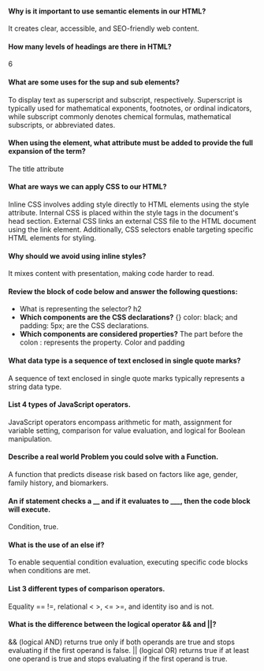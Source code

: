 
#### Why is it important to use semantic elements in our HTML?
It creates clear, accessible, and SEO-friendly web content.
#### How many levels of headings are there in HTML?
6
#### What are some uses for the sup and sub elements?
To display text as superscript and subscript, respectively. Superscript is typically used for mathematical exponents, footnotes, or ordinal indicators, while subscript commonly denotes chemical formulas, mathematical subscripts, or abbreviated dates.
#### When using the <abbr> element, what attribute must be added to provide the full expansion of the term?
The title attribute

#### What are ways we can apply CSS to our HTML?
Inline CSS involves adding style directly to HTML elements using the style attribute. Internal CSS is placed within the style tags in the document's head section. External CSS links an external CSS file to the HTML document using the link element. Additionally, CSS selectors enable targeting specific HTML elements for styling.
#### Why should we avoid using inline styles?
It mixes content with presentation, making code harder to read.

#### Review the block of code below and answer the following questions:
- What is representing the selector? h2
- **Which components are the CSS declarations?**
  {} color: black; and padding: 5px; are the CSS declarations.
- **Which components are considered properties?**
  The part before the colon : represents the property. Color and padding

#### What data type is a sequence of text enclosed in single quote marks?
A sequence of text enclosed in single quote marks typically represents a string data type.
#### List 4 types of JavaScript operators.
JavaScript operators encompass arithmetic for math, assignment for variable setting, comparison for value evaluation, and logical for Boolean manipulation.
#### Describe a real world Problem you could solve with a Function.
A function that predicts disease risk based on factors like age, gender, family history, and biomarkers. 

#### An if statement checks a __ and if it evaluates to ___, then the code block will execute. 
Condition, true.

#### What is the use of an else if?
To enable sequential condition evaluation, executing specific code blocks when conditions are met. 

#### List 3 different types of comparison operators.
Equality == !=, relational < >, <= >=, and identity iso and is not.

#### What is the difference between the logical operator && and ||?
&& (logical AND) returns true only if both operands are true and stops evaluating if the first operand is false. || (logical OR) returns true if at least one operand is true and stops evaluating if the first operand is true. 